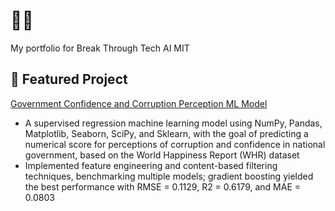 # 🫧🍏

My portfolio for Break Through Tech AI MIT

## 🌲 Featured Project 
[Government Confidence and Corruption Perception ML Model](https://github.com/maggieyung/ecornell-portfolio/blob/main/DefineAndSolveMLProblem.ipynb)
- A supervised regression machine learning model using NumPy, Pandas, Matplotlib, Seaborn, SciPy, and Sklearn, with the goal of predicting a numerical score for perceptions of corruption and confidence in national government, based on the World Happiness Report (WHR) dataset
- Implemented feature engineering and content-based filtering techniques, benchmarking multiple models; gradient boosting yielded the best performance with RMSE = 0.1129, R2 = 0.6179, and MAE = 0.0803
